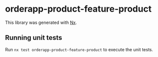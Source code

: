 # orderapp-product-feature-product

This library was generated with [Nx](https://nx.dev).

## Running unit tests

Run `nx test orderapp-product-feature-product` to execute the unit tests.
